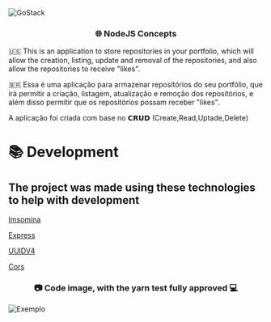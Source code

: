 <img alt="GoStack" src="https://storage.googleapis.com/golden-wind/bootcamp-gostack/header-desafios.png" />

<h3 align="center">
   🌐 NodeJS Concepts
</h3>

🇺🇸 This is an application to store repositories in your portfolio, which will allow the creation, listing, update and removal of the repositories, and also allow the repositories to receive "likes".

🇧🇷 Essa é uma aplicação para armazenar repositórios do seu portfólio, que irá permitir a criação, listagem, atualização e remoção dos repositórios, e além disso permitir que os repositórios possam receber "likes".

A aplicação foi criada com base no 𝗖𝗥𝗨𝗗 (Create,Read,Uptade,Delete)

# 📚 Development
## The project was made using these technologies to help with development 

  [Imsomina](https://insomnia.rest/)
  
  [Express](https://expressjs.com/pt-br/)
  
  [UUIDV4](https://www.npmjs.com/package/uuidv4)
  
  [Cors](https://developer.mozilla.org/pt-BR/docs/Web/HTTP/Controle_Acesso_CORS)


<h3 align="center">📷 Code image, with the yarn test fully approved 💻</h3>

![Exemplo](https://i.imgur.com/QRH2rAG.png?1)
